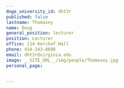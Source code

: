 ```yaml
---
doge_university_id: dht3r
published: false
lastname: Thomasey
name: Doug
general_position: lecturer
position: Lecturer
office: 114 Kerchof Hall
phone: 434-243-8698
email: dht3r@virginia.edu
image: __SITE_URL__/img/people/Thomasey.jpg
personal_page:


---
```


